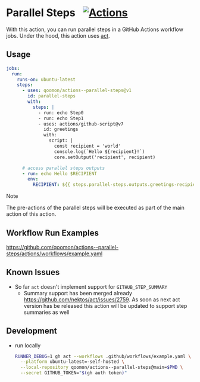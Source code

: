 # Parallel Steps &nbsp; [![Actions](https://img.shields.io/badge/qoomon-GitHub%20Actions-blue)](https://github.com/qoomon/actions)

With this action, you can run parallel steps in a GitHub Actions workflow jobs. Under the hood, this action uses [act](https://github.com/nektos/act).

## Usage

```yaml
jobs:
  run:
    runs-on: ubuntu-latest
    steps:
      - uses: qoomon/actions--parallel-steps@v1
        id: parallel-steps
        with:
          steps: |
            - run: echo Step0
            - run: echo Step1
            - uses: actions/github-script@v7
              id: greetings
              with:
                script: |
                  const recipient = 'world'
                  console.log(`Hello ${recipient}!`)
                  core.setOutput('recipient', recipient)

      # access parallel steps outputs            
      - run: echo Hello $RECIPIENT
        env:
          RECIPIENT: ${{ steps.parallel-steps.outputs.greetings-recipient }}
```

> [!Note]
> The pre-actions of the parallel steps will be executed as part of the main action of this action.

## Workflow Run Examples
https://github.com/qoomon/actions--parallel-steps/actions/workflows/example.yaml

## Known Issues
- So far `act` doesn't implement support for `GITHUB_STEP_SUMMARY`
  - Summary support has been merged already https://github.com/nektos/act/issues/2759. As soon as next act version has be released this action will be updated to support step summaries as well

## Development

- run locally
  ```bash
  RUNNER_DEBUG=1 gh act --workflows .github/workflows/example.yaml \
    --platform ubuntu-latest=-self-hosted \
    --local-repository qoomon/actions--parallel-steps@main=$PWD \
    --secret GITHUB_TOKEN="$(gh auth token)"
  ```
